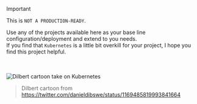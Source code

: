 > [!IMPORTANT]
>
> This is `NOT A PRODUCTION-READY`.
>
> Use any of the projects available here as your base line configuration/deployment and extend to you needs.  
> If you find that `Kubernetes` is a little bit overkill for your project, I hope you find this project helpful.

<br><br>
![Dilbert cartoon take on Kubernetes](https://github.com/YouMightNotNeedKubernetes/.github/assets/4363857/59cafcea-ab25-4107-822e-01c574963a3d)
> Dilbert cartoon from https://twitter.com/danieldibswe/status/1169485819993841664
